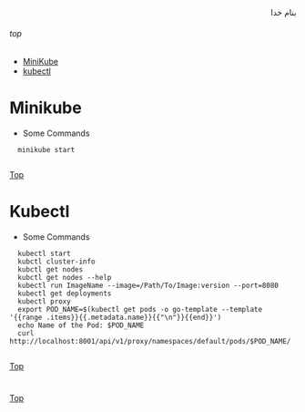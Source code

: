 <div dir=rtl>بنام خدا</div>

###### top

- [MiniKube](#minikube)
- [kubectl](#kubctl)


# Minikube
- Some Commands
```vala
  minikube start
  
```



[Top](#top)
# Kubectl
- Some Commands
```vala
  kubectl start
  kubctl cluster-info
  kubctl get nodes
  kubctl get nodes --help
  kubectl run ImageName --image=/Path/To/Image:version --port=8080
  kubectl get deployments
  kubectl proxy
  export POD_NAME=$(kubectl get pods -o go-template --template '{{range .items}}{{.metadata.name}}{{"\n"}}{{end}}')
  echo Name of the Pod: $POD_NAME
  curl http://localhost:8001/api/v1/proxy/namespaces/default/pods/$POD_NAME/
  

```





[Top](#top)
#



[Top](#top)
#
